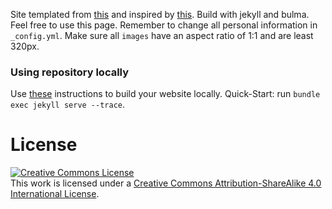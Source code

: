 Site templated from <a href="https://keunhong.com/">this</a> and inspired by <a href="https://vsimkus.github.io/academic-jekyll/">this</a>. Build with jekyll and bulma. Feel free to use this page. Remember to change all personal information in `_config.yml`. Make sure all `images` have an aspect ratio of 1:1 and are least 320px.

### Using repository locally
Use [these](https://docs.github.com/en/pages/setting-up-a-github-pages-site-with-jekyll/testing-your-github-pages-site-locally-with-jekyll) instructions to build your website locally. Quick-Start: run `bundle exec jekyll serve --trace`.

# License
<a rel="license" href="http://creativecommons.org/licenses/by-sa/4.0/"><img alt="Creative Commons License" style="border-width:0" src="https://i.creativecommons.org/l/by-sa/4.0/88x31.png" /></a><br />This work is licensed under a <a rel="license" href="http://creativecommons.org/licenses/by-sa/4.0/">Creative Commons Attribution-ShareAlike 4.0 International License</a>. 

